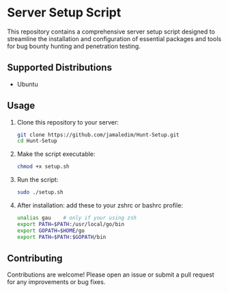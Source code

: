# Server Setup Script

This repository contains a comprehensive server setup script designed to streamline the installation and configuration of essential packages and tools for bug bounty hunting and penetration testing.


## Supported Distributions

- Ubuntu

## Usage

1. Clone this repository to your server:
    ```bash
    git clone https://github.com/jamaledim/Hunt-Setup.git
    cd Hunt-Setup
    ```

2. Make the script executable:
    ```bash
    chmod +x setup.sh
    ```

3. Run the script:
    ```bash
    sudo ./setup.sh
    ```
4. After installation:
   add these to your zshrc or bashrc profile:
   ```bash
   unalias gau    # only if your using zsh
   export PATH=$PATH:/usr/local/go/bin
   export GOPATH=$HOME/go
   export PATH=$PATH:$GOPATH/bin
   ```

## Contributing

Contributions are welcome! Please open an issue or submit a pull request for any improvements or bug fixes.
